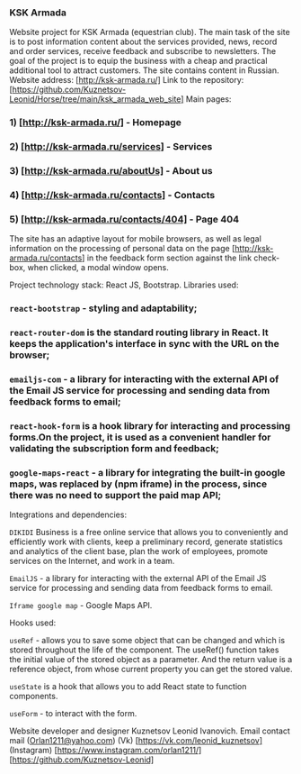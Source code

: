 ### KSK Armada 
Website project for KSK Armada (equestrian club). The main task of the site is to post information content about the services provided, news, record and order services, receive feedback and subscribe to newsletters. The goal of the project is to equip the business with a cheap and practical additional tool to attract customers. The site contains content in Russian.
Website address: [http://ksk-armada.ru/]
Link to the repository: [https://github.com/Kuznetsov-Leonid/Horse/tree/main/ksk_armada_web_site]
Main pages:

### 1) [http://ksk-armada.ru/] - Homepage
### 2) [http://ksk-armada.ru/services] - Services
### 3) [http://ksk-armada.ru/aboutUs] - About us
### 4) [http://ksk-armada.ru/contacts] - Contacts
### 5) [http://ksk-armada.ru/contacts/404] - Page 404

The site has an adaptive layout for mobile browsers, as well as legal information on the processing of personal data on the page [http://ksk-armada.ru/contacts] in the feedback form section against the link check-box, when clicked, a modal window opens.

Project technology stack: React JS, Bootstrap.
Libraries used:

### `react-bootstrap` - styling and adaptability;

### `react-router-dom` is the standard routing library in React. It keeps the application's interface in sync with the URL on the browser;

### `emailjs-com` - a library for interacting with the external API of the Email JS service for processing and sending data from feedback forms to email;

### `react-hook-form` is a hook library for interacting and processing forms.On the project, it is used as a convenient handler for validating the subscription form and feedback;

### `google-maps-react` - a library for integrating the built-in google maps, was replaced by (npm iframe) in the process, since there was no need to support the paid map API;

Integrations and dependencies:

`DIKIDI` Business is a free online service that allows you to conveniently and efficiently work with clients, keep a preliminary record, generate statistics and analytics of the client base, plan the work of employees, promote services on the Internet, and work in a team.

`EmailJS` - a library for interacting with the external API of the Email JS service for processing and sending data from feedback forms to email.

`Iframe google map` - Google Maps API.

Hooks used:

`useRef` - allows you to save some object that can be changed and which is stored throughout the life of the component. The useRef() function takes the initial value of the stored object as a parameter. And the return value is a reference object, from whose current property you can get the stored value.

`useState` is a hook that allows you to add React state to function components.

`useForm` - to interact with the form.

Website developer and designer Kuznetsov Leonid Ivanovich.
Email contact mail (Orlan1211@yahoo.com)
(Vk) [https://vk.com/leonid_kuznetsov]
(Instagram) [https://www.instagram.com/orlan1211/]
[https://github.com/Kuznetsov-Leonid]